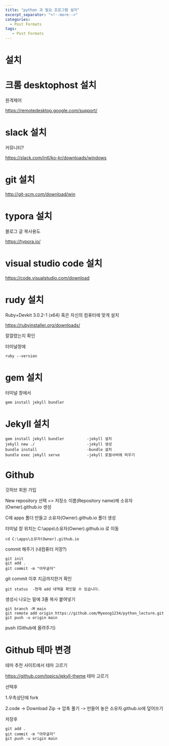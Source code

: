 ```yaml
---
title: "python 과 필요 프로그램 설치"
excerpt_separator: "<!--more-->"
categories:
  - Post Formats
tags:
   - Post Formats
---
```


# 설치

# 크롬 desktophost 설치  

원격제어

https://remotedesktop.google.com/support/



# slack 설치 

커뮤니티?

https://slack.com/intl/ko-kr/downloads/windows



# git 설치

http://git-scm.com/download/win



# typora 설치

블로그 글 복사용도

https://typora.io/



# visual studio code 설치

https://code.visualstudio.com/download



# rudy 설치

Ruby+Devkit 3.0.2-1 (x64) 혹은 자신의 컴퓨터에 맞게 설치

https://rubyinstaller.org/downloads/

잘깔렸는지 확인

터미널창에

```
ruby --version
```



# gem 설치

터미널 창에서

```
gem install jekyll bundler
```



# Jekyll 설치

```
gem install jekyll bundler 			-jekyll 설치
jekyll new ./      					-jekyll 생성
bundle install     					-bundle 설치
bundle exec jekyll serve			-jekyll 로컬서버에 띄우기
```





# Github

깃허브 회원 가입

New repository 선택 => 저장소 이름(Repository name)에 소유자(Owner).github.io 생성

C에 apps 폴더 만들고 소유자(Owner).github.io 폴더 생성

터미널 창 위치는 C:\apps\소유자(Owner).github.io 로 이동

```
cd C:\apps\소유자(Owner).github.io
```

commit 해주기 (내컴퓨터 저장?)

```
git init
git add . 
git commit -m "아무글자" 
```

git commit 이후 지금까지한거 확인

```
git status	-현재 add 내역을 확인할 수 있습니다.
```

생성시 나오는 밑에 3줄 복사 붙여넣기

```
git branch -M main
git remote add origin https://github.com/Myeong1234/python_lecture.git
git push -u origin main
```

push (Github에  올려주기)





# Github 테마 변경

테마 추천 사이트에서 테마 고르기

https://github.com/topics/jekyll-theme 테마 고르기

선택후 

1.우측상단에 fork

2.code -> Download Zip -> 압축 풀기 -> 만들어 놓은 소유자.github.io에 덮어쓰기



저장후 

```
git add . 
git commit -m "아무글자" 
git push -u origin main
```





